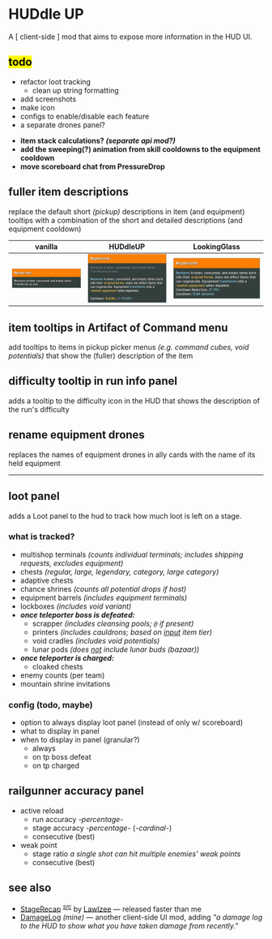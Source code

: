 # HUDdle UP

A \[ client-side \] mod that aims to expose more information in the HUD UI.

## <mark>todo</mark>
- refactor loot tracking
    - clean up string formatting
- add screenshots
- make icon
- configs to enable/disable each feature
- a separate drones panel?
<!--  -->
- **item stack calculations? *(separate api mod?)***
- **add the sweeping(?) animation from skill cooldowns to the equipment cooldown**
- **move scoreboard chat from PressureDrop**

## fuller item descriptions
replace the default short *(pickup)* descriptions in item (and equipment) tooltips with a combination of the short and detailed descriptions (and equipment cooldown)

vanilla | HUDdleUP | LookingGlass
--- | --- | ---
![screenshot of item description tooltip for equipment without any mods](./xtra/demo-fuller-descriptions-vanilla.png?raw=true) | ![screenshot of item description tooltip for equipment with the HUDdleUp mod](./xtra/demo-fuller-descriptions.png?raw=true) | ![screenshot of item description tooltip for equipment with the LookingGlass mod](./xtra/demo-fuller-descriptions-lookingglass.png?raw=true)

## item tooltips in Artifact of Command menu
add tooltips to items in pickup picker menus *(e.g. command cubes, void potentials)* that show the (fuller) description of the item

## difficulty tooltip in run info panel
adds a tooltip to the difficulty icon in the HUD that shows the description of the run's difficulty

## rename equipment drones
replaces the names of equipment drones in ally cards with the name of its held equipment


----

## loot panel
adds a Loot panel to the hud to track how much loot is left on a stage.

### what is tracked?
- multishop terminals *(counts individual terminals; includes shipping requests, excludes equipment)*
- chests *(regular, large, legendary, category, large category)*
- adaptive chests
- chance shrines *(counts all potential drops if host)*
- equipment barrels *(includes equipment terminals)*
- lockboxes *(includes void variant)*
- ***once teleporter boss is defeated:***
    - scrapper *(includes cleansing pools; `@` if present)*
    - printers *(includes cauldrons; based on <u>input</u> item tier)*
    - void cradles *(includes void potentials)*
    - lunar pods *(does <u>not</u> include lunar buds (bazaar))*
- ***once teleporter is charged:***
    - cloaked chests
- enemy counts (per team)
- mountain shrine invitations

### config (todo, maybe)
- option to always display loot panel (instead of only w/ scoreboard)
- what to display in panel
- when to display in panel (granular?)
    - always
    - on tp boss defeat
    - on tp charged

## railgunner accuracy panel
- active reload
    - run accuracy *-percentage-*
    - stage accuracy *-percentage-* (*-cardinal-*)
    - consecutive (best)
- weak point
    - stage ratio *a single shot can hit multiple enemies' weak points*
    - consecutive (best)

## see also
- [StageRecap](https://thunderstore.io/package/Lawlzee/StageRecap/) <sup>[*src*](https://github.com/Lawlzee/StageReport)</sup> by [Lawlzee](https://thunderstore.io/package/Lawlzee/) — released faster than me
- [DamageLog](https://thunderstore.io/package/itsschwer/DamageLog/) *(mine)* — another client-side UI mod, adding *"a damage log to the HUD to show what you have taken damage from recently."*

